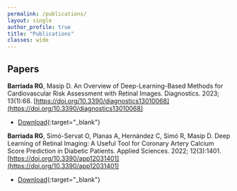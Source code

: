 ```yaml
---
permalink: /publications/
layout: single
author_profile: true
title: "Publications"
classes: wide
---
```


## Papers

**Barriada RG**, Masip D. An Overview of Deep-Learning-Based Methods for Cardiovascular Risk Assessment with Retinal Images. Diagnostics. 2023; 13(1):68. [https://doi.org/10.3390/diagnostics13010068](https://doi.org/10.3390/diagnostics13010068)
- [Download](https://rgbarriadaphd.github.io/assets/archives/diagnostics-13-00068-2.pdf){:target="_blank"}
 

**Barriada RG**, Simó-Servat O, Planas A, Hernández C, Simó R, Masip D. Deep Learning of Retinal Imaging: A Useful Tool for Coronary Artery Calcium Score Prediction in Diabetic Patients. Applied Sciences. 2022; 12(3):1401. [https://doi.org/10.3390/app12031401](https://doi.org/10.3390/app12031401)
- [Download](https://rgbarriadaphd.github.io/assets/archives/applsci-12-01401-6.pdf){:target="_blank"}

